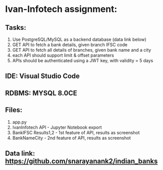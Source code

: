 # Ivan-Infotech assignment:

## Tasks:

1. Use PostgreSQL/MySQL as a backend database (data link below)
2. GET API to fetch a bank details, given branch IFSC code
3. GET API to fetch all details of branches, given bank name and a city
4. each API should support limit & offset parameters
5. APIs should be authenticated using a JWT key, with validity = 5 days

## IDE: Visual Studio Code

## RDBMS: MYSQL 8.0CE

## Files:

1. app.py
2. IvanInfotech API - Jupyter Notebook export
3. BankIFSC Results1,2 - 1st feature of API, results as screenshot
4. BankNameCity - 2nd feature of API, results as screenshot

## Data link: https://github.com/snarayanank2/indian_banks
